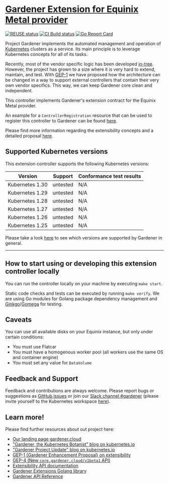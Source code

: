 # [Gardener Extension for Equinix Metal provider](https://gardener.cloud)

[![REUSE status](https://api.reuse.software/badge/github.com/gardener/gardener-extension-provider-equinix-metal)](https://api.reuse.software/info/github.com/gardener/gardener-extension-provider-equinix-metal)
[![CI Build status](https://concourse.ci.gardener.cloud/api/v1/teams/gardener-public/pipelines/gardener-extension-provider-equinix-metal-master/jobs/master-head-update-job/badge)](https://concourse.ci.gardener.cloud/teams/gardener-public/pipelines/gardener-extension-provider-equinix-metal-master/jobs/master-head-update-job)
[![Go Report Card](https://goreportcard.com/badge/github.com/gardener/gardener-extension-provider-equinix-metal)](https://goreportcard.com/report/github.com/gardener/gardener-extension-provider-equinix-metal)

Project Gardener implements the automated management and operation of [Kubernetes](https://kubernetes.io/) clusters as a service.
Its main principle is to leverage Kubernetes concepts for all of its tasks.

Recently, most of the vendor specific logic has been developed [in-tree](https://github.com/gardener/gardener).
However, the project has grown to a size where it is very hard to extend, maintain, and test.
With [GEP-1](https://github.com/gardener/gardener/blob/master/docs/proposals/01-extensibility.md) we have proposed how the architecture can be changed in a way to support external controllers that contain their very own vendor specifics.
This way, we can keep Gardener core clean and independent.

This controller implements Gardener's extension contract for the Equinix Metal provider.

An example for a `ControllerRegistration` resource that can be used to register this controller to Gardener can be found [here](example/controller-registration.yaml).

Please find more information regarding the extensibility concepts and a detailed proposal [here](https://github.com/gardener/gardener/blob/master/docs/proposals/01-extensibility.md).

## Supported Kubernetes versions

This extension controller supports the following Kubernetes versions:

| Version         | Support     | Conformance test results |
| --------------- | ----------- | ------------------------ |
| Kubernetes 1.30 | untested    | N/A                      |
| Kubernetes 1.29 | untested    | N/A                      |
| Kubernetes 1.28 | untested    | N/A                      |
| Kubernetes 1.27 | untested    | N/A                      |
| Kubernetes 1.26 | untested    | N/A                      |
| Kubernetes 1.25 | untested    | N/A                      |

Please take a look [here](https://github.com/gardener/gardener/blob/master/docs/usage/shoot-operations/supported_k8s_versions.md) to see which versions are supported by Gardener in general.

----

## How to start using or developing this extension controller locally

You can run the controller locally on your machine by executing `make start`.

Static code checks and tests can be executed by running `make verify`. We are using Go modules for Golang package dependency management and [Ginkgo](https://github.com/onsi/ginkgo)/[Gomega](https://github.com/onsi/gomega) for testing.

## Caveats
You can use all available disks on your Equinix instance, but only under 
certain conditions:
* You must use Flatcar
* You must have a homogenous worker pool (all workers use the same OS and 
  container engine)
* You must set any value for `DataVolume`

## Feedback and Support

Feedback and contributions are always welcome. Please report bugs or suggestions as [GitHub issues](https://github.com/gardener/gardener-extension-provider-equinix-metal/issues) or join our [Slack channel #gardener](https://kubernetes.slack.com/messages/gardener) (please invite yourself to the Kubernetes workspace [here](http://slack.k8s.io)).

## Learn more!

Please find further resources about out project here:

* [Our landing page gardener.cloud](https://gardener.cloud/)
* ["Gardener, the Kubernetes Botanist" blog on kubernetes.io](https://kubernetes.io/blog/2018/05/17/gardener/)
* ["Gardener Project Update" blog on kubernetes.io](https://kubernetes.io/blog/2019/12/02/gardener-project-update/)
* [GEP-1 (Gardener Enhancement Proposal) on extensibility](https://github.com/gardener/gardener/blob/master/docs/proposals/01-extensibility.md)
* [GEP-4 (New `core.gardener.cloud/v1beta1` API)](https://github.com/gardener/gardener/blob/master/docs/proposals/04-new-core-gardener-cloud-apis.md)
* [Extensibility API documentation](https://github.com/gardener/gardener/tree/master/docs/extensions)
* [Gardener Extensions Golang library](https://godoc.org/github.com/gardener/gardener/extensions/pkg)
* [Gardener API Reference](https://gardener.cloud/api-reference/)

